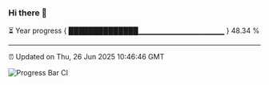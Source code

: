 ### Hi there 👋

⏳ Year progress { ██████████████▁▁▁▁▁▁▁▁▁▁▁▁▁▁▁▁ } 48.34 %

---

⏰ Updated on Thu, 26 Jun 2025 10:46:46 GMT

![Progress Bar CI](https://github.com/IshwaranRudhara/GIT-ACTION/workflows/Progress%20Bar%20CI/badge.svg)

